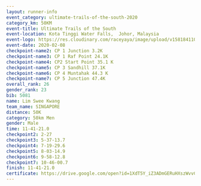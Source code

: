```yaml
--- 
layout: runner-info 
event_category: ultimate-trails-of-the-south-2020 
category_km: 50KM 
event-title: Ultimate Trails of the South 
event-location: Kota Tinggi Water Falls,  Johor, Malaysia 
event-logo: https://res.cloudinary.com/raceyaya/image/upload/v1581841103/logo/2020/ultimate-trails-2020_i93dfj.jpg 
event-date: 2020-02-08 
checkpoint-name2: CP 1 Junction 3.2K 
checkpoint-name3: CP 1 Raf Point 24.1K 
checkpoint-name4: CP2 Start Point 35.1 K 
checkpoint-name5: CP 3 Sandhill 37.1K 
checkpoint-name6: CP 4 Muntahak 44.3 K 
checkpoint-name7: CP 5 Junction 47.4K 
overall_rank: 26
gender_rank: 23
bib: 5081
name: Lim Swee Kwang
team_name: SINGAPORE
distance: 50K
category: 50km Men
gender: Male
time: 11-41-21.0
checkpoint2: 2-27
checkpoint3: 5-37-13.7
checkpoint4: 7-19-29.6
checkpoint5: 8-03-14.9
checkpoint6: 9-58-12.8
checkpoint7: 10-46-00.7
finish: 11-41-21.0
certificate: https://drive.google.com/open?id=1XdT5Y_iZ3ADmGERuHXszWvvClYHNLui9
--- 
```

